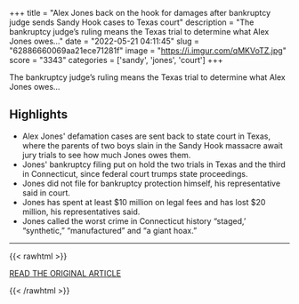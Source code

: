 +++
title = "Alex Jones back on the hook for damages after bankruptcy judge sends Sandy Hook cases to Texas court"
description = "The bankruptcy judge’s ruling means the Texas trial to determine what Alex Jones owes..."
date = "2022-05-21 04:11:45"
slug = "62886660069aa21ece71281f"
image = "https://i.imgur.com/qMKVoTZ.jpg"
score = "3343"
categories = ['sandy', 'jones', 'court']
+++

The bankruptcy judge’s ruling means the Texas trial to determine what Alex Jones owes...

## Highlights

- Alex Jones' defamation cases are sent back to state court in Texas, where the parents of two boys slain in the Sandy Hook massacre await jury trials to see how much Jones owes them.
- Jones' bankruptcy filing put on hold the two trials in Texas and the third in Connecticut, since federal court trumps state proceedings.
- Jones did not file for bankruptcy protection himself, his representative said in court.
- Jones has spent at least $10 million on legal fees and has lost $20 million, his representatives said.
- Jones called the worst crime in Connecticut history “staged,’ “synthetic,” “manufactured” and “a giant hoax.”

---

{{< rawhtml >}}
  <p class="article-category">
    <a target="_blank" href="https://www.newstimes.com/news/article/Alex-Jones-back-on-the-hook-for-damages-after-17187680.php?src=nthpdesecp">READ THE ORIGINAL ARTICLE</a>
  </p>
{{< /rawhtml >}}
